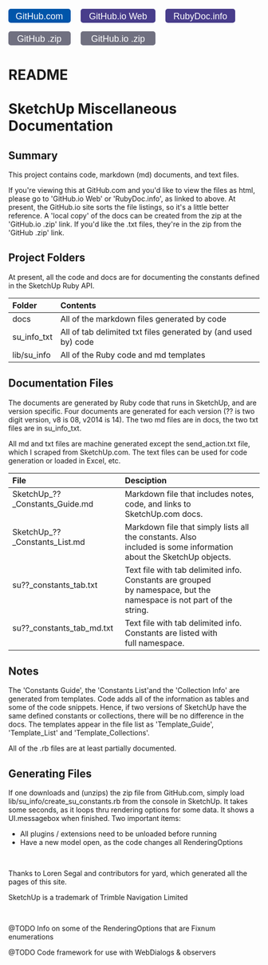 <p>
<a href="https://github.com/MSP-Greg/SketchUp">
<svg  width="125" height="28" xmlns="http://www.w3.org/2000/svg" >
<rect width="125" height="28" fill="#05a"    x="0" y="0" rx="5" ry="5" />
<g text-anchor="middle" font-family="Lucida Sans,Lucida Grande,Verdana,Arial,sans-serif" font-size="18px">
<text x="62" y="21" fill="#fff" fill-opacity="1.0">GitHub.com</text>
</g></svg></a>
<a href="http://msp-greg.github.io/su_info/file.README.html">
<svg  width="150" height="28" xmlns="http://www.w3.org/2000/svg" style="margin-left:16px;">
<rect width="150" height="28" fill="#483D8B" x="0" y="0" rx="5" ry="5" />
<g text-anchor="middle" font-family="Lucida Sans,Lucida Grande,Verdana,Arial,sans-serif" font-size="18px">
<text x="75" y="21" fill="#fff" fill-opacity="1.0">GitHub.io Web</text>
</g></svg></a>
<a href="http://www.rubydoc.info/github/MSP-Greg/SketchUp/master/file/README.md">
<svg  width="140" height="28" xmlns="http://www.w3.org/2000/svg" style="margin-left:16px;">
<rect width="140" height="28" fill="#483D8B" x="0" y="0" rx="5" ry="5" />
<g text-anchor="middle" font-family="Lucida Sans,Lucida Grande,Verdana,Arial,sans-serif" font-size="18px">
<text x="70" y="21" fill="#fff" fill-opacity="1.0">RubyDoc.info</text>
</g></svg></a>
</p><p>
<a href="https://github.com/MSP-Greg/SketchUp/archive/master.zip">
<svg  width="125" height="28" xmlns="http://www.w3.org/2000/svg">
<rect width="125" height="28" fill="#707080"    x="0" y="0" rx="5" ry="5" />
<g text-anchor="middle" font-family="Lucida Sans,Lucida Grande,Verdana,Arial,sans-serif" font-size="18px">
<text x="62" y="21" fill="#fff" fill-opacity="1.0">GitHub .zip</text>
</g></svg></a>
<a href="https://github.com/MSP-Greg/MSP-Greg.github.io/archive/master.zip">
<svg  width="150" height="28" xmlns="http://www.w3.org/2000/svg" style="margin-left:16px;">
<rect width="150" height="28" fill="#707080" x="0" y="0" rx="5" ry="5" />
<g text-anchor="middle" font-family="Lucida Sans,Lucida Grande,Verdana,Arial,sans-serif" font-size="18px">
<text x="75" y="21" fill="#fff" fill-opacity="1.0">GitHub.io .zip</text>
</g></svg></a>
</p>

# README<br/><br/>SketchUp Miscellaneous Documentation

## Summary

This  project contains code, markdown (md) documents, and text files.

If you're viewing this at GitHub.com and you'd like to view the files as html,
please go to 'GitHub.io Web' or 'RubyDoc.info', as linked to above.  At present,
the GitHub.io site sorts the file listings, so it's a little better reference.
A 'local copy' of the docs can be created from the zip at the 'GitHub.io .zip'
link.  If you'd like the .txt files, they're in the zip from the 'GitHub .zip'
link.

## Project Folders

At present, all the code and docs are for documenting the constants defined in
the SketchUp Ruby API.

| Folder       | Contents                                                       |
|:-------------|:---------------------------------------------------------------|
| docs         | All of the markdown files generated by code                    |
| su_info_txt  | All of tab delimited txt files generated by (and used by) code |
| lib/su_info  | All of the Ruby code and md templates                          |

## Documentation Files

The documents are generated by Ruby code that runs in SketchUp, and are version
specific.  Four documents are generated for each version (?? is two digit version,
v8 is 08, v2014 is 14). The two md files are in docs, the two txt files are in
su_info_txt.

All md and txt files are machine generated except the send_action.txt file, which
I scraped from SketchUp.com.  The text files can be used for code generation or
loaded in Excel, etc.

| File                                       | Desciption                                                                                |
|:-------------------------------------------|:------------------------------------------------------------------------------------------|
| SketchUp_??\_Constants_Guide.md<br/>&#160; | Markdown file that includes notes, code, and links to<br/>SketchUp.com docs. |
| SketchUp_??\_Constants_List.md<br/>&#160;  | Markdown file that simply lists all the constants.  Also<br/>included is some information about the SketchUp objects. |
| su??\_constants_tab.txt<br/>&#160;         | Text file with tab delimited info.  Constants are grouped<br/>by namespace, but the namespace is not part of the string. |
| su??\_constants_tab_md.txt<br/>&#160;      | Text file with tab delimited info.  Constants are listed with<br/>full namespace. | 

## Notes

The 'Constants Guide', the 'Constants List'and the 'Collection Info' are generated
from templates.  Code adds all of the information as tables and some of the code
snippets.  Hence, if two versions of SketchUp have the same defined constants or
collections, there will be no difference in the docs.  The templates appear in
the file list as 'Template_Guide', 'Template_List' and 'Template_Collections'.

All of the .rb files are at least partially documented.

## Generating Files

If one downloads and (unzips) the zip file from GitHub.com, simply load
lib/su_info/create_su_constants.rb from the console in SketchUp.  It takes some
seconds, as it loops thru rendering options for some data.  It shows a
UI.messagebox when finished.  Two important items:

* All plugins / extensions need to be unloaded before running
* Have a new model open, as the code changes all RenderingOptions

<br/>

Thanks to Loren Segal and contributors for yard, which generated all the pages
of this site.

SketchUp is a trademark of Trimble Navigation Limited

<br/>

@TODO Info on some of the RenderingOptions that are Fixnum enumerations

@TODO Code framework for use with WebDialogs & observers
